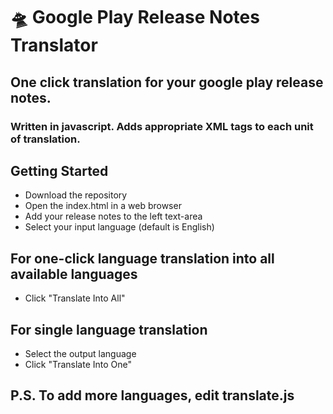 <h1>🛸 Google Play Release Notes Translator</h1>
<h2>One click translation for your google play release notes.</h2>
<h3>Written in javascript. Adds appropriate XML tags to each unit of translation.</h3>

<h2>Getting Started</h2>
<ul>
  <li>Download the repository</li>
  <li>Open the index.html in a web browser</li>

  <li>Add your release notes to the left text-area</li>

  <li>Select your input language (default is English)</li>
</ul>

<h2>For one-click language translation into all available languages</h2>
<ul>
  <li>Click "Translate Into All"</li>
</ul>

<h2>For single language translation</h2>
<ul>
  <li>Select the output language</li>
  <li>Click "Translate Into One"</li>
</ul>

<h2>P.S. To add more languages, edit translate.js</h2>
